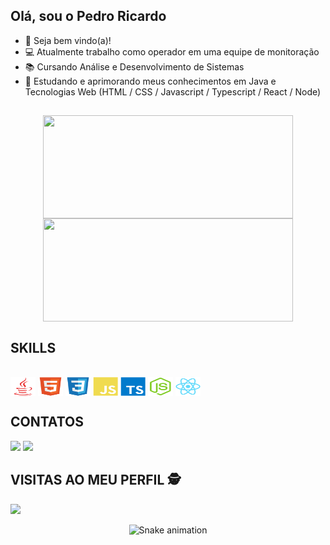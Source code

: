 ## Olá, sou o Pedro Ricardo
- 👋 Seja bem vindo(a)!
- 💻 Atualmente trabalho como operador em uma equipe de monitoração
- 📚 Cursando Análise e Desenvolvimento de Sistemas
- 🌱 Estudando e aprimorando meus conhecimentos em Java e Tecnologias Web (HTML / CSS / Javascript / Typescript / React / Node)

<!---
pedroricaardo/pedroricaardo is a ✨ special ✨ repository because its `README.md` (this file) appears on your GitHub profile.
You can click the Preview link to take a look at your changes.
--->

##

<div align="center">
  <a href="https://github.com/pedroricaardo">
  <img align="center" height="165" width="400" src="https://github-readme-stats.vercel.app/api?username=pedroricaardo&show_icons=true&theme=algolia&include_all_commits=false&count_private=true"/>
  <img align="center" height="165" width="400" src="https://github-readme-stats.vercel.app/api/top-langs/?username=pedroricaardo&layout=compact&langs_count=7&theme=algolia"/>
  </a>    
</div>

## SKILLS

<div style="display: inline_block"><br>
  <img align="center" alt="Pedro-Java" height="30" width="40" src="https://raw.githubusercontent.com/devicons/devicon/master/icons/java/java-plain.svg">
  <img align="center" alt="Pedro-HTML" height="30" width="40" src="https://raw.githubusercontent.com/devicons/devicon/master/icons/html5/html5-original.svg">
  <img align="center" alt="Pedro-CSS" height="30" width="40" src="https://raw.githubusercontent.com/devicons/devicon/master/icons/css3/css3-original.svg">
  <img align="center" alt="Pedro-Js" height="30" width="40" src="https://raw.githubusercontent.com/devicons/devicon/master/icons/javascript/javascript-plain.svg">
  <img align="center" alt="Pedro-Ts" height="30" width="40" src="https://raw.githubusercontent.com/devicons/devicon/master/icons/typescript/typescript-plain.svg">
  <img align="center" alt="Pedro-Node" height="30" width="40" src="https://raw.githubusercontent.com/devicons/devicon/master/icons/nodejs/nodejs-plain.svg">
  <img align="center" alt="Pedro-React" height="30" width="40" src="https://raw.githubusercontent.com/devicons/devicon/master/icons/react/react-original.svg">
</div>

## CONTATOS

<div>
  <a href="https://www.linkedin.com/in/pedro-ricardo-b91374115" target="_blank"><img src="https://img.shields.io/badge/-LinkedIn-%230077B5?style=for-the-badge&logo=linkedin&logoColor=white" target="_blank"></a> 
  <!--- <a href="https://discord.gg/pDbY76q8Qf" target="_blank"><img src="https://img.shields.io/badge/Discord-7289DA?style=for-the-badge&logo=discord&logoColor=white" target="_blank"></a> --->
  <a href = "mailto:pedroricardo.dev@gmail.com"><img src="https://img.shields.io/badge/-Gmail-%23333?style=for-the-badge&logo=gmail&logoColor=red" target="_blank"></a>
</div>

 ## VISITAS AO MEU PERFIL :detective:
 <p style="display: inline_block"> 
   <img alingn="center" src="https://profile-counter.glitch.me/pedroricaardo/count.svg" />
 </p>

</div>

<div align="center">
  
  ![Snake animation](https://github.com/pedroricaardo/pedroricaardo/blob/output/github-contribution-grid-snake.svg)
  
 </div>

